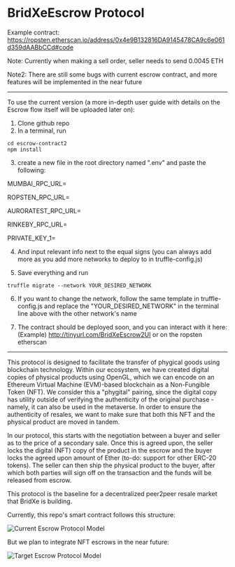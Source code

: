 # BridXeEscrow Protocol

Example contract: https://ropsten.etherscan.io/address/0x4e9B132816DA9145478CA9c6e061d359dAABbCCd#code

Note: Currently when making a sell order, seller needs to send 0.0045 ETH 

Note2: There are still some bugs with current escrow contract, and more features will be implemented in the near future

----

To use the current version (a more in-depth user guide with details on the Escrow flow itself will be uploaded later on):

1. Clone github repo
2. In a terminal, run 

```
cd escrow-contract2
npm install 
```

3. create a new file in the root directory named ".env" and paste the following: 

MUMBAI_RPC_URL=

ROPSTEN_RPC_URL=

AURORATEST_RPC_URL=

RINKEBY_RPC_URL=

PRIVATE_KEY_1=

4. And input relevant info next to the equal signs (you can always add more as you add more networks to deploy to in truffle-config.js)

5. Save everything and run

```
truffle migrate --network YOUR_DESIRED_NETWORK
```

6. If you want to change the network, follow the same template in truffle-config.js and replace the "YOUR_DESIRED_NETWORK" in the terminal line above with the other network's name

7. The contract should be deployed soon, and you can interact with it here: (Example) http://tinyurl.com/BridXeEscrow2UI or on the ropsten etherscan


----


This protocol is designed to facilitate the transfer of phygical goods using blockchain technology. Within our ecosystem, we have created digital copies of physical products using OpenGL, which we can encode on an Ethereum Virtual Machine (EVM)-based blockchain as a Non-Fungible Token (NFT). We consider this a "phygital" pairing, since the digital copy has utility outside of verifying the authenticity of the original purchase - namely, it can also be used in the metaverse. In order to ensure the authenticity of resales, we want to make sure that both this NFT and the physical product are moved in tandem.

In our protocol, this starts with the negotiation between a buyer and seller as to the price of a secondary sale. Once this is agreed upon, the seller locks the digital (NFT) copy of the product in the escrow and the buyer locks the agreed upon amount of Ether (to-do: support for other ERC-20 tokens). The seller can then ship the physical product to the buyer, after which both parties will sign off on the transaction and the funds will be released from escrow.

This protocol is the baseline for a decentralized peer2peer resale market that BridXe is building. 

Currently, this repo's smart contract follows this structure: 

![Current Escrow Protocol Model](https://i0.wp.com/research.csiro.au/blockchainpatterns/wp-content/uploads/sites/249/2021/09/seq_escrow.png?fit=667%2C843&ssl=1)


But we plan to integrate NFT escrows in the near future:

![Target Escrow Protocol Model](https://uploads-ssl.webflow.com/623554827d9ec206c26f8a15/6299492527b0441981fa3bd8_PhygitalResaleProtocol2.drawio.png)
